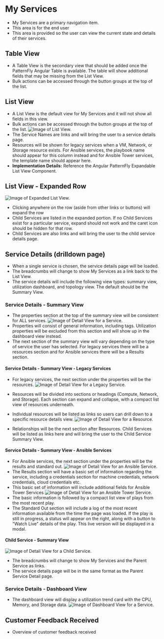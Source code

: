 # My Services
* My Services are a primary navigation item.
* This area is for the end user
* This area is provided so the user can view the current state and details of their services.

## Table View
* A Table View is the secondary view that should be added once the PatternFly Angular Table is available. The table will show additional fields that may be missing from the List View.
* Bulk actions can be accessed through the button groups at the top of the list.

## List View
* A List View is the default view for My Services and it will not show all fields in this view.
* Bulk actions can be accessed through the button groups at the top of the list.
![Image of List View.](img/Services-ListView.png)
* The Service Names are links and will bring the user to a service details page.
* Resources will be shown for legacy services when a VM, Network, or Storage resource exists. For Ansible services, the playbook name should appear for this column instead and for Ansible Tower services, the template name should appear here.
* **Implementation Details:** Reference the Angular PatternFly Expandable List View Component.

## List View - Expanded Row
![Image of Expanded List View.](img/Services-ExpandedListView.png)
* Clicking anywhere on the row (aside from other links or buttons) will expand the row
* Child Services are listed in the expanded portion. If no Child Services exist for a particular service, expand should not work and the caret icon should be hidden for that row.
* Child Services are also links and will bring the user to the child service details page.

## Service Details (drilldown page)
* When a single service is chosen, the service details page will be loaded.
* The breadcrumbs will change to show My Services as a link back to the List View.
* The service details will include the following view types: summary view, utilization dashboard, and topology view. The default should be the Summary View.

### Service Details - Summary View
* The properties section at the top of the summary view will be consistent for ALL services.
![Image of Detail View for a Service.](img/Services-GenericDetailView.png)
* Properties will consist of general information, including tags. Utilization properties will be excluded from this section and will show up in the dashboard view instead.
* The next section of the summary view will vary depending on the type of service the user has selected. For legacy services there will be a resources section and for Ansible services there will be a Results section.

#### Service Details - Summary View - Legacy Services
* For legacy services, the next section under the properties will be the resources.
![Image of Detail View for a Legacy Service.](img/Services-LegacyDetailView.png)
* Resources will be divided into sections or headings (Compute, Network, and Storage). Each section can expand and collapse, with a compact list view of resources underneath.

* Individual resources will be listed as links so users can drill down to a specific resource details view.
![Image of Detail View for a Resource.](img/Services-ResourceDetails.png)
* Relationships will be the next section after Resources. Child Services will be listed as links here and will bring the user to the Child Service Summary View.

#### Service Details - Summary View - Ansible Services
* For Ansible services, the next section under the properties will be the results and standard out.
![Image of Detail View for an Ansible Service.](img/Services-AnsibleDetailView.png)
* The Results section will have a basic set of information regarding the service, including a credentials section for machine credentials, network credentials, cloud credentials etc.
* This basic set of information will include additional fields for Ansible Tower Services
![Image of Detail View for an Ansible Tower Service.](img/Services-AnsibleTowerDetailView.png)
* The basic information is followed by a compact list view of plays from the most recent play.
* The Standard Out section will include a log of the most recent information available from the time the page was loaded. If the play is still in progress, a status will appear on the right, along with a button to "Watch Live" details of the play. This live version will be displayed in a modal.

#### Child Service - Summary View
![Image of Detail View for a Child Service.](img/Services-ChildDetailView.png)
* The breadcrumbs will change to show My Services and the Parent Service as links.
* The service details page will be in the same format as the Parent Service Detail page.

### Service Details - Dashboard View
* The dashboard view will display a utilization trend card with the CPU, Memory, and Storage data.
![Image of Dashboard View for a Service.](img/Services-DashboardDetailView.png)

## Customer Feedback Received
  - Overview of customer feedback received
